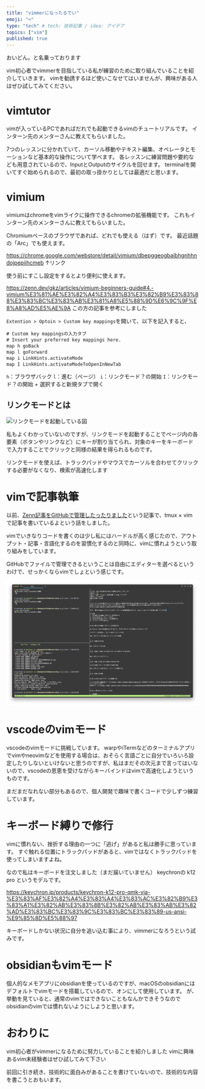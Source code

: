 ```yaml
---
title: "vimmerになったるでい"
emoji: "⌨️"
type: "tech" # tech: 技術記事 / idea: アイデア
topics: ["vim"]
published: true
---
```


おいどん。と名乗っております

vim初心者でvimmerを目指している私が練習のために取り組んでいることを紹介していきます。
vimを勧誘するほど使いこなせてはいませんが、興味がある人はぜひ試してみてください。

# vimtutor

vimが入っているPCであればだれでも起動できるvimのチュートリアルです。
インターン先のメンターさんに教えてもらいました。

7つのレッスンに分かれていて、カーソル移動やテキスト編集、オペレータとモーションなど基本的な操作について学べます。
各レッスンに練習問題や要約なども用意されているので、InputとOutputのサイクルを回せます。
terminalを開いてすぐ始められるので、最初の取っ掛かりとしては最適だと思います。

# vimium

vimiumはchromeをvimライクに操作できるchromeの拡張機能です。
これもインターン先のメンターさんに教えてもらいました。

Chromiumベースのブラウザであれば、どれでも使える（はず）です。
最近話題の「Arc」でも使えます。

https://chrome.google.com/webstore/detail/vimium/dbepggeogbaibhgnhhndojpepiihcmeb
↑リンク

使う前にすこし設定をするとより便利に使えます。

https://zenn.dev/gkz/articles/vimium-beginners-guide#4.-vimium%E3%81%AE%E3%82%A4%E3%83%B3%E3%82%B9%E3%83%88%E3%83%BC%E3%83%AB%E3%81%A8%E5%88%9D%E6%9C%9F%E8%A8%AD%E5%AE%9A
この方の記事を参考にしました

`Extention > Optoin > Custom key mappings`を開いて、以下を記入すると、

```
# Custom key mappingsの入力タブ
# Insert your preferred key mappings here.
map h goBack
map l goForward
map i LinkHints.activateMode
map I LinkHints.activateModeToOpenInNewTab
```

`h`：ブラウザバック
`l`：進む（ページ）
`i`：リンクモード？の開始
`I`：リンクモード？の開始 + 選択すると新規タブで開く

## リンクモードとは

![リンクモードを起動している図](https://storage.googleapis.com/zenn-user-upload/76071cf083d6-20231003.gif)

私もよくわかっていないのですが、リンクモードを起動することでページ内の各要素（ボタンやリンクなど）にキーが割り当てられ、対象のキーをキーボードで入力することでクリックと同様の結果を得られるものです。

リンクモードを使えば、トラックパッドやマウスでカーソルを合わせてクリックする必要がなくなり、検索が高速化します



# vimで記事執筆

以前、[Zenn記事をGitHubで管理したったりました](https://zenn.dev/umaidashi/articles/4d1e9f859db9b6)という記事で、tmux × vim で記事を書いているよという話をしました。

vimでいきなりコードを書くのは少し私にはハードルが高く感じたので、アウトプット・記事・言語化するのを習慣化するのと同時に、vimに慣れようという取り組みをしています。

GitHubでファイルで管理できるということは自由にエディターを選べるというわけで、せっかくならvimでしょという感じです。

![vimで記事を書いている図](/images/vim/tmux-vim.png)


# vscodeのvimモード

vscodeのvimモードに挑戦しています。
warpやiTermなどのターミナルアプリでvimやneovimなどを使用する場合は、おそらく言語ごとに自分でいろいろ設定したりしないといけないと思うのですが、私はまだその次元まで言ってはいないので、vscodeの恩恵を受けながらキーバインドはvimで高速化しようというものです。

まだまだなれない部分もあるので、個人開発で趣味で書くコードで少しずつ練習しています。


# キーボード縛りで修行

vimに慣れない、挫折する理由の一つに「逃げ」があると私は勝手に思っています。
すぐ触れる位置にトラックパッドがあると、vimではなくトラックパッドを使ってしまいますよね。

なので私はキーボードを注文しました（まだ届いていません）
keychronの k12 pro というモデルです。

https://keychron.jp/products/keychron-k12-pro-qmk-via-%E3%83%AF%E3%82%A4%E3%83%A4%E3%83%AC%E3%82%B9%E3%83%A1%E3%82%AB%E3%83%8B%E3%82%AB%E3%83%AB%E3%82%AD%E3%83%BC%E3%83%9C%E3%83%BC%E3%83%89-us-ansi-%E9%85%8D%E5%88%97

キーボードしかない状況に自分を追い込む事により、vimmerになろうという試みです。

# obsidianもvimモード

個人的なメモアプリにobsidianを使っているのですが、macOSのobsidianにはデフォルトでvimモードを搭載しているので、オンにして使用しています。
が、挙動を見ていると、通常のvimではできないこともなんかできそうなのでobsidianのvimでは慣れないようにしようと思います。



# おわりに

vim初心者がvimmerになるために努力していることを紹介しました
vimに興味あるvim未経験者はぜひ試してみて下さい

前回に引き続き、技術的に面白みがあることを書けていないので、技術的な内容を書こうとおもいます。
